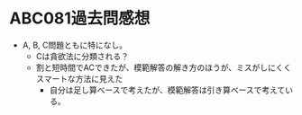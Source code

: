 # ABC081過去問感想

- A, B, C問題ともに特になし。
  - Cは貪欲法に分類される？
  - 割と短時間でACできたが、模範解答の解き方のほうが、ミスがしにくくスマートな方法に見えた
    - 自分は足し算ベースで考えたが、模範解答は引き算ベースで考えている。

